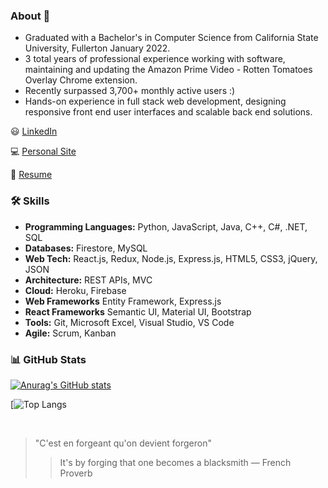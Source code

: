 ### About 👋
- Graduated with a Bachelor's in Computer Science from California State University, Fullerton January 2022.
- 3 total years of professional experience working with software, maintaining and updating the Amazon Prime Video - Rotten Tomatoes Overlay Chrome extension.
- Recently surpassed 3,700+ monthly active users :)
- Hands-on experience in full stack web development, designing responsive front end user interfaces and scalable back end solutions.

:smiley: [LinkedIn](https://www.linkedin.com/in/ernesto-hooghkirk/)

:computer: [Personal Site](https://ernestohkirk.github.io/portfolio/)

:bookmark_tabs: [Resume](https://drive.google.com/file/d/1W1Ba7towkPGBIGXdZyr-xmqAwL7xgvX-/view?usp=sharing)

### 🛠 Skills
- **Programming Languages:** Python, JavaScript, Java, C++, C#, .NET, SQL
- **Databases:** Firestore, MySQL
- **Web Tech:** React.js, Redux, Node.js, Express.js, HTML5, CSS3, jQuery, JSON
- **Architecture:** REST APIs, MVC
- **Cloud:** Heroku, Firebase
- **Web Frameworks** Entity Framework, Express.js
- **React Frameworks** Semantic UI, Material UI, Bootstrap
- **Tools:** Git, Microsoft Excel, Visual Studio, VS Code
- **Agile:** Scrum, Kanban    

### 📊 GitHub Stats
[![Anurag's GitHub stats](https://github-readme-stats.vercel.app/api?username=ernestohkirk&show_icons=true&theme=swift)](https://github.com/anuraghazra/github-readme-stats)

[![Top Langs](https://github-readme-stats.vercel.app/api/top-langs/?username=ernestohkirk&layout=compact&theme=tokyonight)

<br/>

> "C'est en forgeant qu'on devient forgeron"
> > It's by forging that one becomes a blacksmith
― French Proverb
